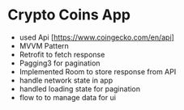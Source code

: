 # Crypto Coins App

- used Api [https://www.coingecko.com/en/api]
- MVVM Pattern 
- Retrofit to fetch response 
- Pagging3 for pagination
- Implemented Room to store response from API
- handle network state in app
- handled loading state for pagination
- flow to to manage data for ui 
